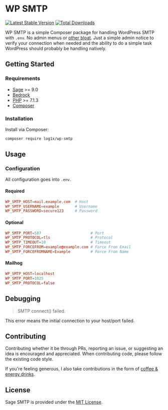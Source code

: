 # WP SMTP

[![Latest Stable Version](https://poser.pugx.org/log1x/wp-smtp/v/stable)](https://packagist.org/packages/log1x/wp-smtp) [![Total Downloads](https://poser.pugx.org/log1x/wp-smtp/downloads)](https://packagist.org/packages/log1x/wp-smtp)

WP SMTP is a simple Composer package for handling WordPress SMTP with `.env`. No admin menus or [other bloat](https://blog.sucuri.net/2019/03/0day-vulnerability-in-easy-wp-smtp-affects-thousands-of-sites.html). Just a simple admin notice to verify your connection when needed and the ability to do a simple task WordPress should probably be handling natively.

## Getting Started

### Requirements

- [Sage](https://github.com/roots/sage) >= 9.0
- [Bedrock](https://github.com/roots/bedrock)
- [PHP](https://secure.php.net/manual/en/install.php) >= 7.1.3
- [Composer](https://getcomposer.org/download/)

### Installation

Install via Composer:

```sh
composer require log1x/wp-smtp
```

## Usage

### Configuration

All configuration goes into `.env`.

#### Required

```conf
WP_SMTP_HOST=mail.example.com  # Host
WP_SMTP_USERNAME=example       # Username
WP_SMTP_PASSWORD=secure123     # Password
```

#### Optional

```conf
WP_SMTP_PORT=587                      # Port
WP_SMTP_PROTOCOL=tls                  # Protocol
WP_SMTP_TIMEOUT=10                    # Timeout
WP_SMTP_FORCEFROM=example@example.com # Force From Email
WP_SMTP_FORCEFROMNAME=Example         # Force From Name
```

#### Mailhog

```conf
WP_SMTP_HOST=localhost
WP_SMTP_PORT=1025
WP_SMTP_PROTOCOL=false
```

## Debugging

> SMTP connect() failed.

This error means the initial connection to your host/port failed.

## Contributing

Contributing whether it be through PRs, reporting an issue, or suggesting an idea is encouraged and appreciated. When contributing code, please follow the existing code style.

If you're feeling generous, I also take contributions in the form of [coffee & energy drinks](https://www.buymeacoffee.com/log1x).

## License

Sage SMTP is provided under the [MIT License](https://github.com/log1x/wp-smtp/blob/master/LICENSE.md).
